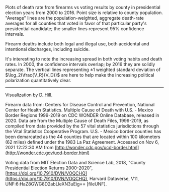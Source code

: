 Plots of death rate from firearms vs voting results by county in presidential
election years from 2000 to 2016. Point size is relative to county population.
"Average" lines are the population-weighted, aggregate death-rate averages
for all counties that voted in favor of that particular party's presidential
candidate; the smaller lines represent 95% confidence intervals.

Firearm deaths include both legal and illegal use, both accidental and
intentional discharges, including suicide.

It's interesting to note the increasing spread in both voting habits and
death rates. In 2000, the confidence intervals overlap; by 2016 they are
solidly separate. The vertical lines representing $\pm 1$ weighted standard
deviation of $\log_2(\frac{V_R}{V_D})$ are here to help make the increasing
political polarization quantitatively clear.

* * *

Visualization by [D. Hill](https://d2718.net/resume.html).

Firearm data from: Centers for Disease Control and Prevention, National Center
for Health Statistics. Multiple Cause of Death with U.S. - Mexico Border Regions
1999-2019 on CDC WONDER Online Database, released in 2020. Data are from the
Multiple Cause of Death Files, 1999-2019, as compiled from data provided by the
57 vital statistics jurisdictions through the Vital Statistics Cooperative
Program. U.S. - Mexico border counties has been demarcated as the 44 counties
that are located within 100 kilometers (62 miles) defined under the 1983 La
Paz Agreement. Accessed on Nov 6, 2021 12:22:30 AM from
[http://wonder.cdc.gov/ucd-border.html](http://wonder.cdc.gov/ucd-border.html)

Voting data from 
MIT Election Data and Science Lab, 2018, "County Presidential Election Returns 2000-2020",
[https://doi.org/10.7910/DVN/VOQCHQ](https://doi.org/10.7910/DVN/VOQCHQ),
Harvard Dataverse, V11, UNF:6:HaZ8GWG8D2abLleXN3uEig== [fileUNF].
